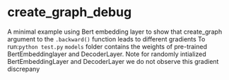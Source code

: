 # create_graph_debug
A minimal example using Bert embedding layer to show that create_graph argument to the `.backward()` function leads to different gradients
To run:`python test.py`
`models` folder contains the weights of pre-trained BertEmbeddinglayer and DecoderLayer. Note for randomly intialized BertEmbeddingLayer and DecoderLayer we do not observe this gradient discrepany
